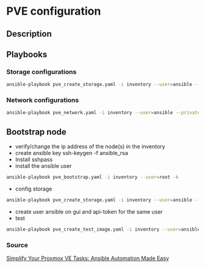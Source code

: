 # PVE configuration
## Description

## Playbooks
### Storage configurations
```bash  
ansible-playbook pve_create_storage.yaml -i inventory --user=ansible --private-key ansible_rsa
```
### Network configurations
```bash  
ansible-playbook pve_network.yaml -i inventory --user=ansible --private-key ansible_rsa
```
## Bootstrap node
* verify/change the ip address of the node(s) in the inventory
* create ansible key
  ssh-keygen -f ansible_rsa
* Install sshpass
* install the ansible user
```bash  
ansible-playbook pve_bootstrap.yaml -i inventory --user=root -k  
```
* config storage
```bash  
ansible-playbook pve_create_storage.yaml -i inventory --user=ansible --private-key ansible_rsa
```
* create user ansible on gui and api-token for the same user
* test
```bash  
ansible-playbook pve_create_test_image.yaml -i inventory --user=ansible --private-key ansible_rsa
```
### Source

[Simplify Your Proxmox VE Tasks: Ansible Automation Made Easy](https://www.youtube.com/watch?v=4G9d5COhOvI&list=PLOUG593yAwIGuwYRdnACJaZEzOHMythiM)
